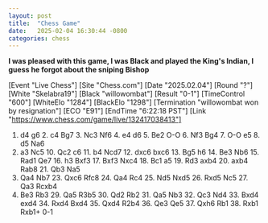 ```yaml
---
layout: post
title:  "Chess Game"
date:   2025-02-04 16:30:44 -0800
categories: chess
---
```


**I was pleased with this game, I was Black and played the King's Indian, I guess he forgot about the sniping Bishop**

<link rel="stylesheet" type="text/css" href="https://pgn.chessbase.com/CBReplay.css"/>
<script src="https://pgn.chessbase.com/jquery-3.0.0.min.js"></script>
<script src="https://pgn.chessbase.com/cbreplay.js" type="text/javascript"></script>

<div class="cbreplay">

[Event "Live Chess"]
[Site "Chess.com"]
[Date "2025.02.04"]
[Round "?"]
[White "Skelabra19"]
[Black "willowombat"]
[Result "0-1"]
[TimeControl "600"]
[WhiteElo "1284"]
[BlackElo "1298"]
[Termination "willowombat won by resignation"]
[ECO "E91"]
[EndTime "6:22:18 PST"]
[Link "https://www.chess.com/game/live/132417038413"]

1. d4 g6 2. c4 Bg7 3. Nc3 Nf6 4. e4 d6 5. Be2 O-O 6. Nf3 Bg4 7. O-O e5 8. d5 Na6
9. a3 Nc5 10. Qc2 c6 11. b4 Ncd7 12. dxc6 bxc6 13. Bg5 h6 14. Be3 Nb6 15. Rad1
Qe7 16. h3 Bxf3 17. Bxf3 Nxc4 18. Bc1 a5 19. Rd3 axb4 20. axb4 Rab8 21. Qb3 Na5
22. Qa4 Nb7 23. Qxc6 Rfc8 24. Qa4 Rc4 25. Nd5 Nxd5 26. Rxd5 Nc5 27. Qa3 Rcxb4
28. Be3 Rb3 29. Qa5 R3b5 30. Qd2 Rb2 31. Qa5 Nb3 32. Qc3 Nd4 33. Bxd4 exd4 34.
Rxd4 Bxd4 35. Qxd4 R2b4 36. Qe3 Qe5 37. Qxh6 Rb1 38. Rxb1 Rxb1+ 0-1
</div>
